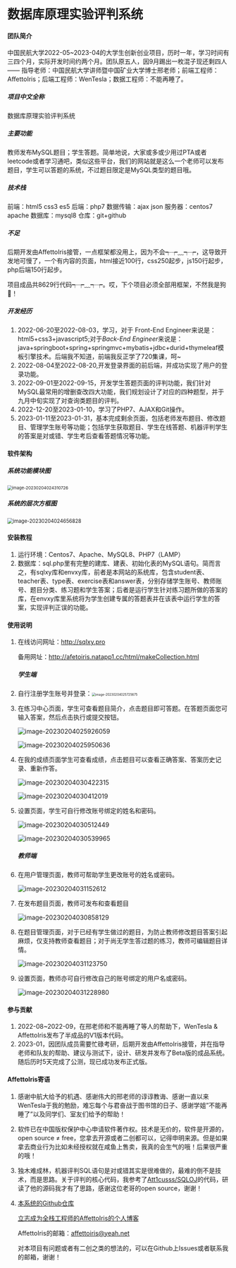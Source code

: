 # 数据库原理实验评判系统

#### 团队简介

中国民航大学2022-05~2023-04的大学生创新创业项目，历时一年，学习时间有三四个月，实际开发时间约两个月。团队原五人，因9月踢出一枚混子现还剩四人 —— 指导老师：中国民航大学讲师暨中国矿业大学博士邢老师；前端工程师：AffettoIris；后端工程师：WenTesla；数据工程师：不能再睡了。

##### 项目中文全称

数据库原理实验评判系统

##### 主要功能

教师发布MySQL题目；学生答题。简单地说，大家或多或少用过PTA或者leetcode或者学习通吧，类似这些平台，我们的网站就是这么一个老师可以发布题目，学生可以答题的系统，不过题目限定是MySQL类型的题目哦。

##### 技术栈

前端：html5 css3 es5
后端：php7
数据传输：ajax json
服务器：centos7 apache 
数据库：mysql8
仓库：git+github

##### 不足

后期开发由AffettoIris接管，一点框架都没用上，因为不会┭┮﹏┭┮，这导致开发地可慢了，一个有内容的页面，html接近100行，css250起步，js150行起步，php后端150行起步。

项目成品共8629行代码┭┮﹏┭┮。哎，下个项目必须全部用框架，不然我是狗🐶！

##### 开发经历

1. 2022-06-20至2022-08-03，学习，对于 Front-End Engineer来说是：html5+css3+javascript5;对于*Back-End Engineer*来说是：java+springboot+spring+springmvc+mybatis+jdbc+durid+thymeleaf模板引擎技术。后端我不知道，前端我反正学了720集课，呵~
2. 2022-08-04至2022-08-20,开发登录界面的前后端，并成功实现了用户的登录功能。
3. 2022-09-01至2022-09-15，开发学生答题页面的评判功能，我们针对MySQL最常用的增删查改四大功能，我们规划设计了对应的四种题型，并于九月中旬实现了对查询类题目的评判。
4. 2022-12-20至2023-01-10，学习了PHP7、AJAX和Git操作。
5. 2023-01-11至2023-01-31，基本完成剩余页面，包括老师发布题目、修改题目、管理学生账号等功能；包括学生获取题目、学生在线答题、机器评判学生的答案是对或错、学生考后查看答题情况等功能。

#### 软件架构

##### 系统功能模块图

<img src="./static/img/README.md/1.png" alt="image-20230204024310726" style="zoom: 67%;" />

##### 系统的层次方框图

<img src="./static/img/README.md/2.png" alt="image-20230204024656828" style="zoom:80%;" />

#### 安装教程

1. 运行环境：Centos7、Apache、MySQL8、PHP7（LAMP）
1. 数据库：sql.php里有完整的建库、建表、初始化表的MySQL语句。简而言之，有sqlxy库和envxy库，前者是本网站的系统库，包含student表、teacher表、type表、exercise表和answer表，分别存储学生账号、教师账号、题目分类、练习题和学生答案；后者是运行学生针对练习题所做的答案的库，在envxy库里系统将为学生创建专属的答题表并在该表中运行学生的答案，实现评判正误的功能。

#### 使用说明

1. 在线访问网址：http://sqlxy.pro

   备用网址：http://afetoiris.natapp1.cc/html/makeCollection.html

   ##### 学生端

2. 自行注册学生账号并登录：<img src="./static/img/README.md/3.png" alt="image-20230204025725675" style="zoom:50%;" />

3. 在练习中心页面，学生可查看题目简介，点击题目即可答题。在答题页面您可输入答案，然后点击执行或提交按钮。

   ![image-20230204025926059](./static/img/README.md/4.png)

   ![image-20230204025950636](./static/img/README.md/5.png)

4. 在我的成绩页面学生可查看成绩，点击题目可以查看正确答案、答案历史记录、重新作答。

   ![image-20230204030422315](./static/img/README.md/6.png)

   ![image-20230204030412019](./static/img/README.md/7.png)

5. 设置页面，学生可自行修改账号绑定的姓名和密码。

   ![image-20230204030512449](./static/img/README.md/8.png)

   ![image-20230204030539965](./static/img/README.md/9.png)

   ##### 教师端

6. 在用户管理页面，教师可帮助学生更改账号的姓名或密码。

   ![image-20230204031152612](./static/img/README.md/10.png)

7. 在发布题目页面，教师可发布和查看题目

   ![image-20230204030858129](./static/img/README.md/11.png)

8. 在题目管理页面，对于已经有学生做过的题目，为防止教师修改题目答案引起麻烦，仅支持教师查看题目；对于尚无学生答过题的练习，教师可编辑题目详情。

   ![image-20230204031123750](./static/img/README.md/12.png)

9. 设置页面，教师亦可自行修改自己的账号绑定的用户名或密码。

   ![image-20230204031228980](./static/img/README.md/13.png)



#### 参与贡献

1. 2022-08~2022-09，在邢老师和不能再睡了等人的帮助下，WenTesla & AffettoIris发布了半成品的V1版本代码。
1. 2023-01，因团队成员需要忙碌考研，后期开发由AffettoIris接管，并在指导老师和队友的帮助、建议与测试下，设计、研发并发布了Beta版的成品系统。随后历时5天完成了公测，现已成功发布正式版。

#### AffettoIris寄语

1. 感谢中航大给予的机遇、感谢伟大的邢老师的谆谆教诲、感谢一直以来WenTesla于我的勉励，难忘每个与君奋战于图书馆的日子、感谢学姐”不能再睡了”以及同学们、室友们给予的帮助！

2. 软件已在中国版权保护中心申请软件著作权。技术是无价的，软件是开源的，open source ≠ free，您拿去开源或者二创都可以，记得申明来源。但是如果拿去商业行为比如未经授权就在咸鱼上售卖，我真的会生气的哦！后果很严重的哦！

3. 独木难成林，机器评判SQL语句是对或错其实是很难做的，最难的倒不是技术，而是思路。关于评判的核心代码，我参考了[Att1cusss/SQLOJ](https://github.com/Att1cusss/SQLOJ/tree/main/php)的代码，研读了他的源码我才有了思路，感谢这位老哥的open source，谢谢！

4. [本系统的Github仓库](https://github.com/AfetoIris/sqlxy.git)

   [立志成为全栈工程师的AffettoIris的个人博客](https://afetoiris.gitee.io)

   AffettoIris的邮箱：affettoiris@yeah.net

   对本项目有问题或者有二创之类的想法的，可以在Github上Issues或者联系我的邮箱，谢谢！

   

   
